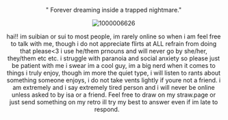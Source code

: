  <p align="center"

" Forever dreaming inside a trapped nightmare."

 <p align="center"

![1000006626](https://github.com/user-attachments/assets/db7697e7-0e67-4c49-9c22-99051a94c41b)
 <p align="center"
  
‎hai!! im suibian or sui to most people, im rarely online so when i am feel free to talk with me, though i do not appreciate flirts at ALL refrain from doing that please<3 i use he/them prnouns and will never go by she/her, they/them etc etc. i struggle with paranoia and social anxiety so please just be patient with me i swear im a cool guy, im a big nerd when it comes to things i truly enjoy, though im more the quiet type, i will listen to rants about something someone enjoys, i do not take vents lightly if youre not a friend.‎ i am extremely and i say extremely tired person and i will never be online unless asked to by isa or a friend. Feel free to draw on my straw.page or just send something on my retro‎ ill try my best to answer even if im late to respond. ‎ ‎ ‎ ‎ ‎ ‎ ‎  ‎ ‎ ‎ ‎ ‎‎ ‎ ‎ ‎ ‎ ‎ ‎ ‎ ‎ ‎ 
 <p align="center"





